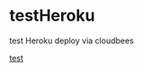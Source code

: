 testHeroku
==========

test Heroku deploy via cloudbees

[test](http://jsfiddle.net/gh/get/angularJS/1.1.1/magneval/testHeroku/tree/master/Demo/)
